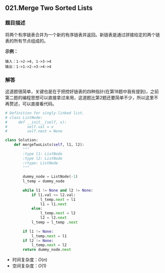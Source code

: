 ## 021.Merge Two Sorted Lists

### 题目描述

将两个有序链表合并为一个新的有序链表并返回。新链表是通过拼接给定的两个链表的所有节点组成的。 

**示例：**

```
输入：1->2->4, 1->3->4
输出：1->1->2->3->4->4
```

### 解答

​	这道题很简单，关键也是在于把控好链表的四种指针(在第18题中我有提到)，之前第二题的编程思想可以直接拿过来用，这道题比第2题还要简单不少，所以这里不再赘述，可以直接看代码。

```python
# Definition for singly-linked list.
# class ListNode:
#     def __init__(self, x):
#         self.val = x
#         self.next = None

class Solution:
    def mergeTwoLists(self, l1, l2):
        """
        :type l1: ListNode
        :type l2: ListNode
        :rtype: ListNode
        """
        
        dummy_node = ListNode(-1)
        l_temp = dummy_node
        
        while l1 != None and l2 != None:
            if l1.val <= l2.val:
                l_temp.next = l1
                l1 = l1.next
            else:
                l_temp.next = l2
                l2 = l2.next
            l_temp = l_temp .next
        
        if l1 != None:
            l_temp.next = l1
        if l2 != None:
            l_temp.next = l2
        return dummy_node.next
```

- 时间复杂度：$O(n)$
- 空间复杂度：$O(1)$ 